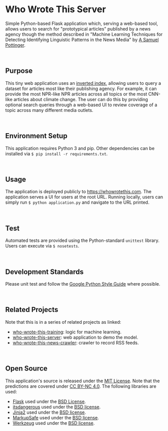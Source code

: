 Who Wrote This Server
====================================================================================================
Simple Python-based Flask application which, serving a web-based tool, allows users to search for "prototypical articles" published by a news agency though the method described in "Machine Learning Techniques for Detecting Identifying Linguistic Patterns in the News Media" by [A Samuel Pottinger](https://gleap.org).

<br>

Purpose
----------------------------------------------------------------------------------------------------
This tiny web application uses an [inverted index](), allowing users to query a dataset for articles most like their publishing agency. For example, it can provide the most NPR-like NPR articles across all topics or the most CNN-like articles about climate change. The user can do this by providing optional search queries through a web-based UI to review coverage of a topic across many different media outlets.

<br>

Environment Setup
----------------------------------------------------------------------------------------------------
This application requires Python 3 and pip. Other dependencies can be installed via `$ pip install -r requirements.txt`.

<br>

Usage
----------------------------------------------------------------------------------------------------
The application is deployed publicly to https://whowrotethis.com. The application serves a UI for users at the root URL. Running locally, users can simply run `$ python application.py` and navigate to the URL printed.

<br>

Test
----------------------------------------------------------------------------------------------------
Automated tests are provided using the Python-standard `unittest` library. Users can execute via `$ nosetests`.

<br>

Development Standards
----------------------------------------------------------------------------------------------------
Please unit test and follow the [Google Python Style Guide](http://google.github.io/styleguide/pyguide.html) where possible.

<br>

Related Projects
----------------------------------------------------------------------------------------------------
Note that this is in a series of related projects as linked:

 - [who-wrote-this-training](https://github.com/datadrivenempathy/who-wrote-this-training): logic for machine learning.
 - [who-wrote-this-server](https://github.com/datadrivenempathy/who-wrote-this-server): web application to demo the model.
 - [who-wrote-this-news-crawler](https://github.com/datadrivenempathy/who-wrote-this-news-crawler): crawler to record RSS feeds.

<br>

Open Source
----------------------------------------------------------------------------------------------------
This application's source is released under the [MIT License](https://opensource.org/licenses/MIT). Note that the predictions are covered under [CC BY-NC 4.0](https://creativecommons.org/licenses/by-nc/4.0/). The following libraries are used:

 - [Flask](http://flask.pocoo.org/) used under the [BSD License](http://flask.pocoo.org/docs/1.0/license/).
 - [itsdangerous](https://pythonhosted.org/itsdangerous/) used under the [BSD license](https://github.com/pallets/itsdangerous/blob/master/LICENSE.rst).
 - [Jinja2](http://jinja.pocoo.org/docs/2.10/) used under the [BSD license](https://github.com/pallets/jinja/blob/master/LICENSE).
 - [MarkupSafe](https://palletsprojects.com/p/markupsafe/) used under the [BSD license](https://palletsprojects.com/license/).
 - [Werkzeug](https://www.palletsprojects.com/p/werkzeug/) used under the [BSD license](https://www.palletsprojects.com/license/).
